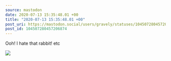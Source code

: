 ```yaml
---
source: mastodon
date: 2020-07-13 15:35:48.01 +00
title: "2020-07-13 15:35:48.01 +00"
post_uri: https://mastodon.social/users/gravely/statuses/104507280457206874
post_id: 104507280457206874
---
```

Ooh! I hate that rabbit! etc


![](/images/104507280351613321.png)

